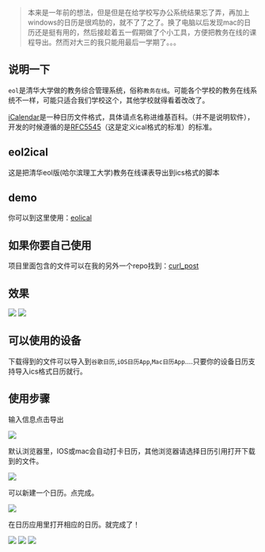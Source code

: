 > 本来是一年前的想法，但是但是在给学校写办公系统结果忘了弄，再加上windows的日历是很鸡肋的，就不了了之了。换了电脑以后发现mac的日历还是挺有用的，然后接趁着五一假期做了个小工具，方便把教务在线的课程导出。然而对大三的我只能用最后一学期了。。。

## 说明一下

`eol`是清华大学做的教务综合管理系统，俗称`教务在线`。可能各个学校的教务在线系统不一样，可能只适合我们学校这个，其他学校就得看着改改了。

[iCalendar](https://en.wikipedia.org/wiki/ICalendar)是一种日历文件格式，具体请点名称进维基百科。（并不是说明软件），开发的时候遵循的是[RFC5545](https://tools.ietf.org/html/rfc5545)（这是定义ical格式的标准）的标准。

## eol2ical

这是把清华eol版(哈尔滨理工大学)教务在线课表导出到ics格式的脚本

## demo

你可以到这里使用：[eolical](https://en.wikipedia.org/wiki/ICalendar)

## 如果你要自己使用

项目里面包含的文件可以在我的另外一个repo找到：[curl_post](https://github.com/moonsn/curl_post)

## 效果

![](http://ww2.sinaimg.cn/large/a15b4afegw1f3h463k25ij21xm13gwrl)
![](http://ww2.sinaimg.cn/large/a15b4afegw1f3h47yanixj20u01hcacu)


## 可以使用的设备

下载得到的文件可以导入到`谷歌日历`,`iOS日历App`,`Mac日历App`....只要你的设备日历支持导入ics格式日历就行。

## 使用步骤

输入信息点击导出

![](http://ww2.sinaimg.cn/large/a15b4afegw1f3h3fl7yfuj216o1kw76q.jpg)

默认浏览器里，IOS或mac会自动打卡日历，其他浏览器请选择日历引用打开下载到的文件。

![](http://ww2.sinaimg.cn/large/a15b4afegw1f3h3frnw5lj216o1kw0wj.jpg)

可以新建一个日历。点完成。

![](http://ww2.sinaimg.cn/large/a15b4afegw1f3h3ftv8ymj216o1kw0uk.jpg)

在日历应用里打开相应的日历。就完成了！


![](http://ww2.sinaimg.cn/large/a15b4afegw1f3h3fhpdxuj216o0w0tat.jpg)
![](http://ww2.sinaimg.cn/large/a15b4afegw1f3h3fwvmioj216o1kwn0n.jpg)
![](http://ww2.sinaimg.cn/large/a15b4afegw1f3h3fd06b9j216o0w0gmv.jpg)

